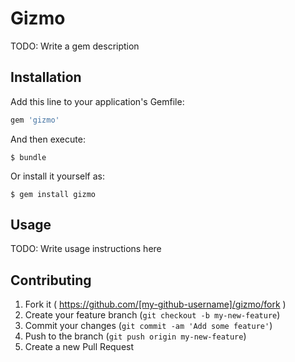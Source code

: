 # Gizmo

TODO: Write a gem description

## Installation

Add this line to your application's Gemfile:

```ruby
gem 'gizmo'
```

And then execute:

    $ bundle

Or install it yourself as:

    $ gem install gizmo

## Usage

TODO: Write usage instructions here

## Contributing

1. Fork it ( https://github.com/[my-github-username]/gizmo/fork )
2. Create your feature branch (`git checkout -b my-new-feature`)
3. Commit your changes (`git commit -am 'Add some feature'`)
4. Push to the branch (`git push origin my-new-feature`)
5. Create a new Pull Request

